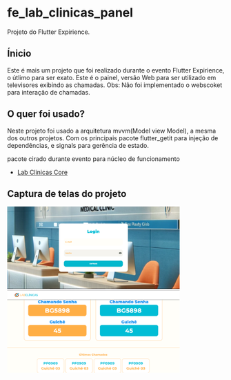# fe_lab_clinicas_panel

Projeto do Flutter Expirience.

## Ínicio

Este é mais um projeto que foi realizado durante o evento Flutter Expirience, o útlimo para ser exato. Este é o painel, versão Web para ser utilizado em televisores exibindo as chamadas. Obs: Não foi implementado o webscoket para interação de chamadas.

## O quer foi usado?

Neste projeto foi usado a arquitetura mvvm(Model view Model), a mesma dos outros projetos. Com os principais pacote flutter_getit para injeção de dependências, e signals para gerência de estado.

pacote cirado durante evento para núcleo de funcionamento
- [Lab Clinicas Core](https://github.com/emanuelxenos/lab_clinicas_core)

## Captura de telas do projeto

<div>

<img src="screenscapture/tela de login.png" width='400' title="Tela de login"/>
<img src="screenscapture/inicio.png" width='400' title="Tela de ínicio"/>
<div>
</div>